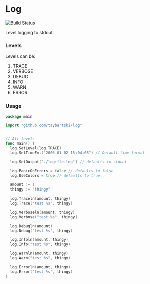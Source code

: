 # Log

[![Build Status](https://travis-ci.org/taybartski/log.svg)](https://travis-ci.org/taybartski/log)

Level logging to stdout.

### Levels
Levels can be:
1)	TRACE
1)	VERBOSE
1)	DEBUG
1)	INFO
1)	WARN
1)	ERROR

### Usage

```go
package main

import "github.com/taybartski/log"


// All levels
func main() {
  log.SetLevel(log.TRACE)
  log.SetTimeFmt("2006-01-02 15:04:05") // Default time format

  log.SetOutput("./logifle.log") // defaults to stdout

  log.PanicOnErrors = false // defaults to false
  log.UseColors = true // defaults to true

  amount := 1
  thingy := "thingy"

  log.Traceln(amount, thingy)
  log.Trace("test %s", thingy)

  log.Verboseln(amount, thingy)
  log.Verbose("test %s", thingy)

  log.Debugln(amount)
  log.Debug("test %s", thingy)

  log.Infoln(amount, thingy)
  log.Info("test %s", thingy)

  log.Warnln(amount, thingy)
  log.Warn("test %s", thingy)

  log.Errorln(amount, thingy)
  log.Error("test %s", thingy)
}
```
